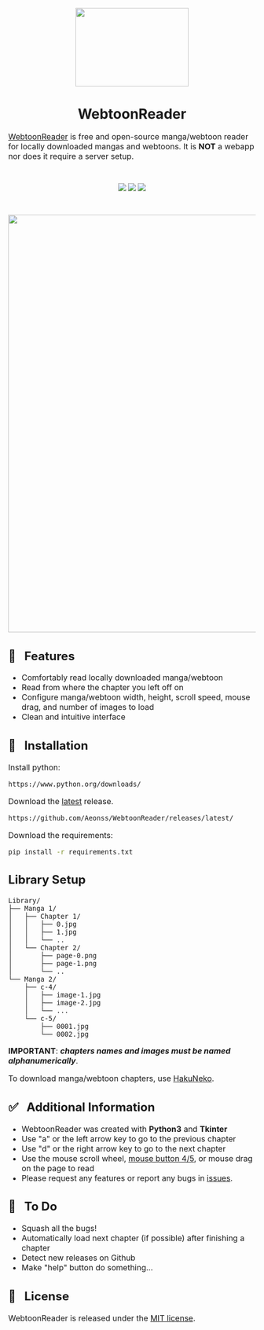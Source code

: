 <p align="center"><img src="https://i.imgur.com/H3g88fd.png" width="230" height="160"/></p>

<h1 align="center">WebtoonReader</h1>

<font size="3"><a href="https://github.com/Aeonss/WebtoonReader/releases/latest/">WebtoonReader</a> is free and open-source manga/webtoon reader for locally downloaded mangas and webtoons. It is **NOT** a webapp nor does it require a server setup.</font>

<br>
<p align="center">
<a href="https://github.com/Aeonss/WebtoonReader/releases/latest/"><img src="https://img.shields.io/github/v/release/Aeonss/WebtoonReader?style=for-the-badge&label=%20%F0%9F%93%A3%20Latest%20release&color=778beb&labelColor=2f3542"/></a>
<img src="https://img.shields.io/github/stars/Aeonss/WebtoonReader?style=for-the-badge&label=%E2%AD%90%20Stars&color=786fa6&labelColor=2f3542"/>
<img src="https://img.shields.io/github/downloads/Aeonss/WebtoonReader/total.svg?style=for-the-badge&label=%E2%AC%87%EF%B8%8FDownloads&color=4b6584&labelColor=2f3542"/>
</p>

<br>
<p align="center"><img src="https://i.imgur.com/h5Mh2mz.png" width="735" height="850"/></p>


<font size="3">

## 🚀 &nbsp; Features
* Comfortably read locally downloaded manga/webtoon
* Read from where the chapter you left off on
* Configure manga/webtoon width, height, scroll speed, mouse drag, and number of images to load
* Clean and intuitive interface

## 🔨 &nbsp; Installation
    
Install python:
``` bash
https://www.python.org/downloads/
```

Download the [latest](https://github.com/Aeonss/WebtoonReader/releases/latest/) release.
``` bash
https://github.com/Aeonss/WebtoonReader/releases/latest/
```

Download the requirements:
``` bash
pip install -r requirements.txt
```

<h2>Library Setup</h2>

```
Library/
├── Manga 1/
│   ├── Chapter 1/
│   │   ├── 0.jpg
│   │   ├── 1.jpg
│   │   └── ..
│   └── Chapter 2/
│       ├── page-0.png
│       ├── page-1.png
│       └── ..
└── Manga 2/
    ├── c-4/
    │   ├── image-1.jpg
    │   ├── image-2.jpg
    │   └── ...
    └── c-5/
        ├── 0001.jpg
        └── 0002.jpg
```

**IMPORTANT**: ***chapters names and images must be named alphanumerically***.

To download manga/webtoon chapters, use [HakuNeko](https://hakuneko.download/).



## ✅ &nbsp; Additional Information
* WebtoonReader was created with **Python3** and **Tkinter**
* Use "a" or the left arrow key to go to the previous chapter
* Use "d" or the right arrow key to go to the next chapter
* Use the mouse scroll wheel, [mouse button 4/5](https://qph.cf2.quoracdn.net/main-qimg-830f83b6de3be2c19c961a05b6e50d57), or mouse drag on the page to read
* Please request any features or report any bugs in [issues](https://github.com/Aeonss/WebtoonReader/issues).

## 🤖 &nbsp; To Do
* Squash all the bugs!
* Automatically load next chapter (if possible) after finishing a chapter
* Detect new releases on Github
* Make "help" button do something...

## 📘 &nbsp; License
WebtoonReader is released under the [MIT license](https://github.com/Aeonss/WebtoonReader/blob/master/LICENSE.md).

</font>